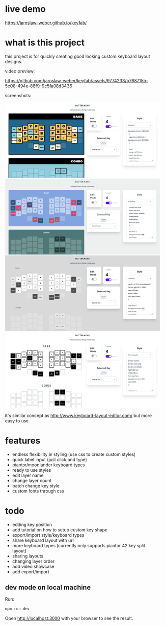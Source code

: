 
# live demo

https://jaroslaw-weber.github.io/keyfab/

# what is this project

this project is for quickly creating good looking custom keyboard layout designs.

video preview: 

https://github.com/jaroslaw-weber/keyfab/assets/9774233/b768715b-5c08-494e-88f9-9c5fa08d3436


screenshots:

![Preview](p1.png)
![Preview](p2.png)
![Preview](p3.png)
![Preview](p4.png)

it's similar concept as http://www.keyboard-layout-editor.com/ but more easy to use.

# features

- endless flexibility in styling (use css to create custom styles)
- quick label input (just click and type)
- piantor/moonlander keyboard types
- ready to use styles
- edit layer name
- change layer count
- batch change key style
- custom fonts through css

# todo
- editing key position
- add tutorial on how to setup custom key shape
- export/import style/keyboard types
- share keyboard layout with url
- more keyboard types (currently only supports piantor 42 key split layout)
- sharing layouts
- changing layer order
- add video showcase
- add export/import


## dev mode on local machine

Run: 

```bash
npm run dev
```

Open [http://localhost:3000](http://localhost:3000) with your browser to see the result.
